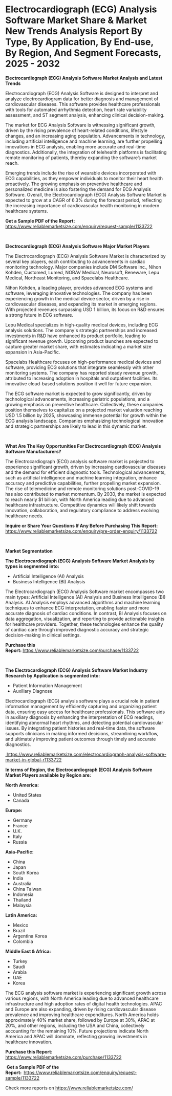 <p><h1>Electrocardiograph (ECG) Analysis Software Market Share & Market New Trends Analysis Report By Type, By Application, By End-use, By Region, And Segment Forecasts, 2025 - 2032</h1></p><p><strong>Electrocardiograph (ECG) Analysis Software Market Analysis and Latest Trends</strong></p>
<p><p>Electrocardiograph (ECG) Analysis Software is designed to interpret and analyze electrocardiogram data for better diagnosis and management of cardiovascular diseases. This software provides healthcare professionals with tools for automated arrhythmia detection, heart rate variability assessment, and ST segment analysis, enhancing clinical decision-making. </p><p>The market for ECG Analysis Software is witnessing significant growth, driven by the rising prevalence of heart-related conditions, lifestyle changes, and an increasing aging population. Advancements in technology, including artificial intelligence and machine learning, are further propelling innovations in ECG analysis, enabling more accurate and real-time diagnostics. Additionally, the integration of telehealth platforms is facilitating remote monitoring of patients, thereby expanding the software’s market reach.</p><p>Emerging trends include the rise of wearable devices incorporated with ECG capabilities, as they empower individuals to monitor their heart health proactively. The growing emphasis on preventive healthcare and personalized medicine is also fostering the demand for ECG Analysis Software. Overall, the Electrocardiograph (ECG) Analysis Software Market is expected to grow at a CAGR of 6.3% during the forecast period, reflecting the increasing importance of cardiovascular health monitoring in modern healthcare systems.</p></p>
<p><strong>Get a Sample PDF of the Report:&nbsp;</strong> <a href="https://www.reliablemarketsize.com/enquiry/request-sample/1133722?utm_campaign=3199&utm_medium=2&utm_source=Github&utm_content=ia&utm_term=25032025&utm_id=electrocardiograph-ecg-analysis-software">https://www.reliablemarketsize.com/enquiry/request-sample/1133722</a></p>
<p>&nbsp;</p>
<p><strong>Electrocardiograph (ECG) Analysis Software Major Market Players</strong></p>
<p><p>The Electrocardiograph (ECG) Analysis Software Market is characterized by several key players, each contributing to advancements in cardiac monitoring technology. Major companies include DM Software Inc., Nihon Kohden, Customed, Lumed, NORAV Medical, Neurosoft, Beneware, Lepu Medical, Northeast Monitoring, and Spacelabs Healthcare.</p><p>Nihon Kohden, a leading player, provides advanced ECG systems and software, leveraging innovative technologies. The company has been experiencing growth in the medical device sector, driven by a rise in cardiovascular diseases, and expanding its market in emerging regions. With projected revenues surpassing USD 1 billion, its focus on R&D ensures a strong future in ECG software.</p><p>Lepu Medical specializes in high-quality medical devices, including ECG analysis solutions. The company's strategic partnerships and increased investments in R&D have enhanced its product portfolio, leading to significant revenue growth. Upcoming product launches are expected to capture greater market share, with estimates indicating a market size expansion in Asia-Pacific.</p><p>Spacelabs Healthcare focuses on high-performance medical devices and software, providing ECG solutions that integrate seamlessly with other monitoring systems. The company has reported steady revenue growth, attributed to increasing adoption in hospitals and outpatient facilities. Its innovative cloud-based solutions position it well for future expansion.</p><p>The ECG software market is expected to grow significantly, driven by technological advancements, increasing geriatric populations, and a growing emphasis on preventive healthcare. Collectively, these companies position themselves to capitalize on a projected market valuation reaching USD 1.5 billion by 2025, showcasing immense potential for growth within the ECG analysis landscape. Companies emphasizing technological innovation and strategic partnerships are likely to lead in this dynamic market.</p></p>
<p>&nbsp;</p>
<p><strong>What Are The Key Opportunities For Electrocardiograph (ECG) Analysis Software Manufacturers?</strong></p>
<p><p>The Electrocardiograph (ECG) analysis software market is projected to experience significant growth, driven by increasing cardiovascular diseases and the demand for efficient diagnostic tools. Technological advancements, such as artificial intelligence and machine learning integration, enhance accuracy and predictive capabilities, further propelling market expansion. The rise of telemedicine and remote monitoring solutions post-COVID-19 has also contributed to market momentum. By 2030, the market is expected to reach nearly $1 billion, with North America leading due to advanced healthcare infrastructure. Competitive dynamics will likely shift towards innovation, collaboration, and regulatory compliance to address evolving healthcare needs.</p></p>
<p><strong>Inquire or Share Your Questions If Any Before Purchasing This Report:</strong> <a href="https://www.reliablemarketsize.com/enquiry/pre-order-enquiry/1133722?utm_campaign=3199&utm_medium=2&utm_source=Github&utm_content=ia&utm_term=25032025&utm_id=electrocardiograph-ecg-analysis-software">https://www.reliablemarketsize.com/enquiry/pre-order-enquiry/1133722</a></p>
<p>&nbsp;</p>
<p><strong>Market Segmentation</strong></p>
<p><strong>The Electrocardiograph (ECG) Analysis Software Market Analysis by types is segmented into:</strong></p>
<p><ul><li>Artificial Intelligence (AI) Analysis</li><li>Business Intelligence (BI) Analysis</li></ul></p>
<p><p>The Electrocardiograph (ECG) Analysis Software market encompasses two main types: Artificial Intelligence (AI) Analysis and Business Intelligence (BI) Analysis. AI Analysis employs advanced algorithms and machine learning techniques to enhance ECG interpretation, enabling faster and more accurate diagnosis of cardiac conditions. In contrast, BI Analysis focuses on data aggregation, visualization, and reporting to provide actionable insights for healthcare providers. Together, these technologies enhance the quality of cardiac care through improved diagnostic accuracy and strategic decision-making in clinical settings.</p></p>
<p><strong>Purchase this Report:&nbsp;</strong><a href="https://www.reliablemarketsize.com/purchase/1133722?utm_campaign=3199&utm_medium=2&utm_source=Github&utm_content=ia&utm_term=25032025&utm_id=electrocardiograph-ecg-analysis-software">https://www.reliablemarketsize.com/purchase/1133722</a></p>
<p>&nbsp;</p>
<p><strong>The Electrocardiograph (ECG) Analysis Software Market Industry Research by Application is segmented into:</strong></p>
<p><ul><li>Patient Information Management</li><li>Auxiliary Diagnose</li></ul></p>
<p><p>Electrocardiograph (ECG) analysis software plays a crucial role in patient information management by efficiently capturing and organizing patient data, ensuring easy access for healthcare professionals. This software aids in auxiliary diagnosis by enhancing the interpretation of ECG readings, identifying abnormal heart rhythms, and detecting potential cardiovascular issues. By integrating patient histories and real-time data, the software supports clinicians in making informed decisions, streamlining workflow, and ultimately improving patient outcomes through timely and accurate diagnostics.</p></p>
<p><a href="https://www.reliablemarketsize.com/electrocardiograph-analysis-software-market-in-global-r1133722?utm_campaign=3199&utm_medium=2&utm_source=Github&utm_content=ia&utm_term=25032025&utm_id=electrocardiograph-ecg-analysis-software">&nbsp;https://www.reliablemarketsize.com/electrocardiograph-analysis-software-market-in-global-r1133722</a></p>
<p><strong>In terms of Region, the Electrocardiograph (ECG) Analysis Software Market Players available by Region are:</strong></p>
<p>
    <p> <strong> North America: </strong>
        <ul>
            <li>United States</li>
            <li>Canada</li>
        </ul>
        </p> 
    <p> <strong> Europe: </strong>
        <ul>
            <li>Germany</li>
            <li>France</li>
            <li>U.K.</li>
            <li>Italy</li>
            <li>Russia</li>
        </ul>
        </p> 
    <p> <strong> Asia-Pacific: </strong>
        <ul>
            <li>China</li>
            <li>Japan</li>
            <li>South Korea</li>
            <li>India</li>
            <li>Australia</li>
            <li>China Taiwan</li>
            <li>Indonesia</li>
            <li>Thailand</li>
            <li>Malaysia</li>
        </ul>
        </p> 
    <p> <strong> Latin America: </strong>
        <ul>
            <li>Mexico</li>
            <li>Brazil</li>
            <li>Argentina Korea</li>
            <li>Colombia</li>
        </ul>
        </p> 
    <p> <strong> Middle East & Africa: </strong>
        <ul>
            <li>Turkey</li>
            <li>Saudi</li>
            <li>Arabia</li>
            <li>UAE</li>
            <li>Korea</li>
        </ul>
    </p>
    </p>
<p><p>The ECG analysis software market is experiencing significant growth across various regions, with North America leading due to advanced healthcare infrastructure and high adoption rates of digital health technologies. APAC and Europe are also expanding, driven by rising cardiovascular disease prevalence and improving healthcare expenditures. North America holds approximately 40% market share, followed by Europe at 30%, APAC at 20%, and other regions, including the USA and China, collectively accounting for the remaining 10%. Future projections indicate North America and APAC will dominate, reflecting growing investments in healthcare innovation.</p></p>
<p><strong>Purchase this Report: </strong><a href="https://www.reliablemarketsize.com/purchase/1133722?utm_campaign=3199&utm_medium=2&utm_source=Github&utm_content=ia&utm_term=25032025&utm_id=electrocardiograph-ecg-analysis-software">https://www.reliablemarketsize.com/purchase/1133722</a></p>
<p>&nbsp;<strong>Get a Sample PDF of the Report:&nbsp;&nbsp;</strong><a href="https://www.reliablemarketsize.com/enquiry/request-sample/1133722?utm_campaign=3199&utm_medium=2&utm_source=Github&utm_content=ia&utm_term=25032025&utm_id=electrocardiograph-ecg-analysis-software">https://www.reliablemarketsize.com/enquiry/request-sample/1133722</a></p>
<p><strong></strong></p>
<p>Check more reports on <a href="https://www.reliablemarketsize.com/?utm_campaign=3199&utm_medium=2&utm_source=Github&utm_content=ia&utm_term=25032025&utm_id=electrocardiograph-ecg-analysis-software">https://www.reliablemarketsize.com/</a></p>